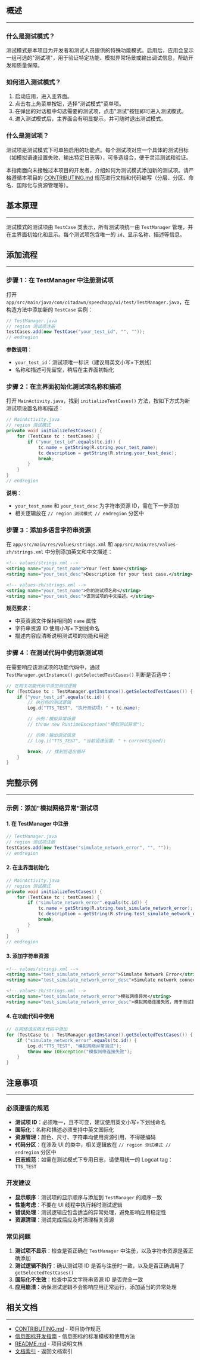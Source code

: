 ## 概述

---

### 什么是测试模式？

测试模式是本项目为开发者和测试人员提供的特殊功能模式。启用后，应用会显示一组可选的"测试项"，用于验证特定功能、模拟异常场景或输出调试信息，帮助开发和质量保障。

### 如何进入测试模式？

1. 启动应用，进入主界面。
2. 点击右上角菜单按钮，选择"测试模式"菜单项。
3. 在弹出的对话框中勾选需要的测试项，点击"测试"按钮即可进入测试模式。
4. 进入测试模式后，主界面会有明显提示，并可随时退出测试模式。

### 什么是测试项？

测试项是测试模式下可单独启用的功能点。每个测试项对应一个具体的测试目标（如模拟语速设置失败、输出特定日志等），可多选组合，便于灵活测试和验证。

本指南面向未接触过本项目的开发者，介绍如何为测试模式添加新的测试项。请严格遵循本项目的 [CONTRIBUTING.md](../../CONTRIBUTING.md) 规范进行文档和代码编写（分层、分区、命名、国际化与资源管理等）。

## 基本原理

---

测试模式的测试项由 `TestCase` 类表示，所有测试项统一由 `TestManager` 管理，并在主界面初始化和显示。每个测试项包含唯一的 `id`、显示名称、描述等信息。

## 添加流程

---

### 步骤 1：在 TestManager 中注册测试项

打开 `app/src/main/java/com/citadawn/speechapp/ui/test/TestManager.java`，在构造方法中添加新的 `TestCase` 实例：

```java
// TestManager.java
// region 测试项注册
testCases.add(new TestCase("your_test_id", "", ""));
// endregion
```

**参数说明**：

- `your_test_id`：测试项唯一标识（建议用英文小写+下划线）
- 名称和描述可先留空，稍后在主界面初始化

### 步骤 2：在主界面初始化测试项名称和描述

打开 `MainActivity.java`，找到 `initializeTestCases()` 方法，按如下方式为新测试项设置名称和描述：

```java
// MainActivity.java
// region 测试模式
private void initializeTestCases() {
    for (TestCase tc : testCases) {
        if ("your_test_id".equals(tc.id)) {
            tc.name = getString(R.string.your_test_name);
            tc.description = getString(R.string.your_test_desc);
            break;
        }
    }
}
// endregion
```

**说明**：

- `your_test_name` 和 `your_test_desc` 为字符串资源 ID，需在下一步添加
- 相关逻辑放在 `// region 测试模式 // endregion` 分区中

### 步骤 3：添加多语言字符串资源

在 `app/src/main/res/values/strings.xml` 和 `app/src/main/res/values-zh/strings.xml` 中分别添加英文和中文描述：

```xml
<!-- values/strings.xml -->
<string name="your_test_name">Your Test Name</string>
<string name="your_test_desc">Description for your test case.</string>

<!-- values-zh/strings.xml -->
<string name="your_test_name">你的测试项名称</string>
<string name="your_test_desc">该测试项的中文描述。</string>
```

**规范要求**：

- 中英资源文件保持相同的 `name` 属性
- 字符串资源 ID 使用小写+下划线命名
- 描述内容应清晰说明测试项的功能和用途

### 步骤 4：在测试代码中使用新测试项

在需要响应该测试项的功能代码中，通过 `TestManager.getInstance().getSelectedTestCases()` 判断是否选中：

```java
// 在相关功能代码中添加测试逻辑
for (TestCase tc : TestManager.getInstance().getSelectedTestCases()) {
    if ("your_test_id".equals(tc.id)) {
        // 执行你的测试逻辑
        Log.d("TTS_TEST", "执行测试项: " + tc.name);

        // 示例：模拟异常场景
        // throw new RuntimeException("模拟测试异常");

        // 示例：输出调试信息
        // Log.i("TTS_TEST", "当前语速设置: " + currentSpeed);

        break; // 找到后退出循环
    }
}
```

## 完整示例

---

### 示例：添加"模拟网络异常"测试项

#### 1. 在 TestManager 中注册

```java
// TestManager.java
// region 测试项注册
testCases.add(new TestCase("simulate_network_error", "", ""));
// endregion
```

#### 2. 在主界面初始化

```java
// MainActivity.java
// region 测试模式
private void initializeTestCases() {
    for (TestCase tc : testCases) {
        if ("simulate_network_error".equals(tc.id)) {
            tc.name = getString(R.string.test_simulate_network_error);
            tc.description = getString(R.string.test_simulate_network_error_desc);
            break;
        }
    }
}
// endregion
```

#### 3. 添加字符串资源

```xml
<!-- values/strings.xml -->
<string name="test_simulate_network_error">Simulate Network Error</string>
<string name="test_simulate_network_error_desc">Simulate network connection failure for testing error handling.</string>

<!-- values-zh/strings.xml -->
<string name="test_simulate_network_error">模拟网络异常</string>
<string name="test_simulate_network_error_desc">模拟网络连接失败，用于测试错误处理机制。</string>
```

#### 4. 在功能代码中使用

```java
// 在网络请求相关代码中添加
for (TestCase tc : TestManager.getInstance().getSelectedTestCases()) {
    if ("simulate_network_error".equals(tc.id)) {
        Log.d("TTS_TEST", "模拟网络异常测试");
        throw new IOException("模拟网络连接失败");
    }
}
```

## 注意事项

---

### 必须遵循的规范

- **测试项 ID**：必须唯一，且不可变，建议使用英文小写+下划线命名
- **国际化**：名称和描述必须支持中英文国际化
- **资源管理**：颜色、尺寸、字符串均使用资源引用，不得硬编码
- **代码分区**：在涉及 UI 的类中，相关逻辑放在 `// region 测试模式 // endregion` 分区中
- **日志规范**：如需在测试模式下专用日志，请使用统一的 Logcat tag：`TTS_TEST`

### 开发建议

- **显示顺序**：测试项的显示顺序与添加到 `TestManager` 的顺序一致
- **性能考虑**：不要在 UI 线程中执行耗时测试逻辑
- **错误处理**：测试逻辑应包含适当的异常处理，避免影响应用稳定性
- **资源清理**：测试完成后应及时清理相关资源

### 常见问题

1. **测试项不显示**：检查是否正确在 `TestManager` 中注册，以及字符串资源是否正确添加
2. **测试逻辑不执行**：确认测试项 ID 是否与注册时一致，以及是否正确调用了 `getSelectedTestCases()`
3. **国际化不生效**：检查中英文字符串资源 ID 是否完全一致
4. **应用崩溃**：确保测试逻辑不会影响应用正常运行，添加适当的异常处理

## 相关文档

---

- [CONTRIBUTING.md](../../CONTRIBUTING.md) - 项目协作规范
- [信息图标开发指南](./信息图标开发指南.md) - 信息图标的标准模板和使用方法
- [README.md](../../README.md) - 项目说明文档
- [文档索引](../文档索引.md) - 返回文档索引
